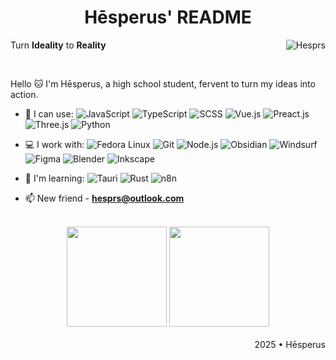 <h1 align="center">Hēsperus' README</h1>

Turn **Ideality** to **Reality** <img src="https://komarev.com/ghpvc/?username=hesprs&style=flat" alt="Hesprs" align="right" />

<br>

Hello 🐱 I'm Hēsperus, a high school student, fervent to turn my ideas into action.

- 🚀 I can use:
  ![JavaScript](https://img.shields.io/badge/JavaScript-black?style=flat&logo=javascript)
  ![TypeScript](https://img.shields.io/badge/TypeScript-black?style=flat&logo=typescript)
  ![SCSS](https://img.shields.io/badge/SCSS-black?style=flat&logo=sass)
  ![Vue.js](https://img.shields.io/badge/Vue-black?style=flat&logo=Vue.js)
  ![Preact.js](https://img.shields.io/badge/Preact-black?style=flat&logo=preact)
  ![Three.js](https://img.shields.io/badge/Three-black?style=flat&logo=threedotjs)
  ![Python](https://img.shields.io/badge/Python-black?style=flat&logo=python)

- 💻 I work with:
  ![Fedora Linux](https://img.shields.io/badge/Fedora%20Linux-black?style=flat&logo=fedora)
  ![Git](https://img.shields.io/badge/Git-black?style=flat&logo=git)
  ![Node.js](https://img.shields.io/badge/Node.js-black?style=flat&logo=nodedotjs)
  ![Obsidian](https://img.shields.io/badge/Obsidian-black?style=flat&logo=obsidian)
  ![Windsurf](https://img.shields.io/badge/Windsurf-black?style=flat&logo=windsurf)
  ![Figma](https://img.shields.io/badge/Figma-black?style=flat&logo=figma)
  ![Blender](https://img.shields.io/badge/Blender-black?style=flat&logo=blender)
  ![Inkscape](https://img.shields.io/badge/Inkscape-black?style=flat&logo=inkscape)
  
- 🌱 I'm learning:
  ![Tauri](https://img.shields.io/badge/Tauri-black?style=flat&logo=tauri)
  ![Rust](https://img.shields.io/badge/Rust-black?style=flat&logo=rust)
  ![n8n](https://img.shields.io/badge/n8n-black?style=flat&logo=n8n)

- 📫 New friend - **hesprs@outlook.com**

<br>

<div align="center">
  <img src="https://github-readme-stats.vercel.app/api?username=hesprs&show_icons=true&theme=dark" style="height: 160px;"/>
  <img src="https://github-readme-stats.vercel.app/api/top-langs/?username=hesprs&layout=compact&theme=dark&hide=mdx" style="height: 160px;"/>
</div>

<br>

<div align="right">2025 • Hēsperus</div>
